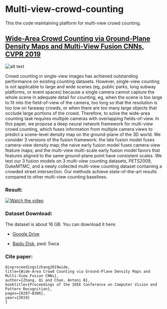 # Multi-view-crowd-counting
This the code maintaining platform for multi-view crowd counting.

## [Wide-Area Crowd Counting via Ground-Plane Density Maps and Multi-View Fusion CNNs, CVPR 2019](https://openaccess.thecvf.com/content_CVPR_2019/html/Zhang_Wide-Area_Crowd_Counting_via_Ground-Plane_Density_Maps_and_Multi-View_Fusion_CVPR_2019_paper.html)

![alt text](http://visal.cs.cityu.edu.hk/wp/wp-content/uploads/MVMS-2.jpg)

Crowd counting in single-view images has achieved outstanding performance on existing counting datasets. However, single-view counting is not applicable to large and wide scenes (eg, public parks, long subway platforms, or event spaces) because a single camera cannot capture the whole scene in adequate detail for counting, eg, when the scene is too large to fit into the field-of-view of the camera, too long so that the resolution is too low on faraway crowds, or when there are too many large objects that occlude large portions of the crowd. Therefore, to solve the wide-area counting task requires multiple cameras with overlapping fields-of-view. In this paper, we propose a deep neural network framework for multi-view crowd counting, which fuses information from multiple camera views to predict a scene-level density map on the ground-plane of the 3D world. We consider 3 versions of the fusion framework: the late fusion model fuses camera-view density map; the naive early fusion model fuses camera-view feature maps; and the multi-view multi-scale early fusion model favors that features aligned to the same ground-plane point have consistent scales. We test our 3 fusion models on 3 multi-view counting datasets, PETS2009, DukeMTMC, and a newly collected multi-view counting dataset containing a crowded street intersection. Our methods achieve state-of-the-art results compared to other multi-view counting baselines.

### Result:

[![Watch the video](https://img.youtube.com/vi/KIjuRPzSxV8/maxresdefault.jpg)](https://youtu.be/KIjuRPzSxV8)

### Dataset Download:
The dataset is about 16 GB. You can download it here:

- [Google Drive](https://drive.google.com/open?id=11hK1REG3P35S9ANXk1YB7C1-_SS_LQGJ)
   
- [Baidu Disk](https://pan.baidu.com/s/121YyyhLX4ff6iaATHn4hWg), pwd: 5wca

### Cite paper:
    @inproceedings{zhang2019wide,
    title={Wide-Area Crowd Counting via Ground-Plane Density Maps and Multi-View Fusion CNNs},
    author={Zhang, Qi and Chan, Antoni B},
    booktitle={Proceedings of the IEEE Conference on Computer Vision and Pattern Recognition},
    pages={8297–8306},
    year={2019}
    }

